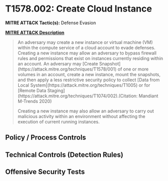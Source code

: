 # T1578.002: Create Cloud Instance
**MITRE ATT&CK Tactic(s):** Defense Evasion

**[MITRE ATT&CK Description](https://attack.mitre.org/techniques/T1578/002)**
<blockquote>An adversary may create a new instance or virtual machine (VM) within the compute service of a cloud account to evade defenses. Creating a new instance may allow an adversary to bypass firewall rules and permissions that exist on instances currently residing within an account. An adversary may [Create Snapshot](https://attack.mitre.org/techniques/T1578/001) of one or more volumes in an account, create a new instance, mount the snapshots, and then apply a less restrictive security policy to collect [Data from Local System](https://attack.mitre.org/techniques/T1005) or for [Remote Data Staging](https://attack.mitre.org/techniques/T1074/002).(Citation: Mandiant M-Trends 2020)

Creating a new instance may also allow an adversary to carry out malicious activity within an environment without affecting the execution of current running instances.</blockquote>
## Policy / Process Controls
## Technical Controls (Detection Rules)

## Offensive Security Tests
